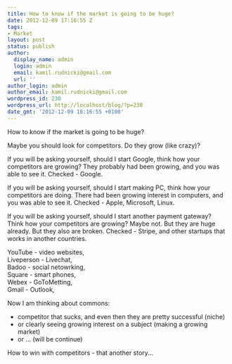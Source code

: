 ```yaml
---
title: How to know if the market is going to be huge?
date: 2012-12-09 17:16:55 Z
tags:
- Market
layout: post
status: publish
author:
  display_name: admin
  login: admin
  email: kamil.rudnicki@gmail.com
  url: ''
author_login: admin
author_email: kamil.rudnicki@gmail.com
wordpress_id: 230
wordpress_url: http://localhost/blog/?p=230
date_gmt: '2012-12-09 18:16:55 +0100'
---
```


<p>How to know if the market is going to be huge?</p>
<p>Maybe you should look for competitors. Do they grow (like crazy)?</p>
<p>If you will be asking yourself, should I start Google, think how your competitors are growing? They probably had been growing, and you was able to see it. Checked - Google.</p>
<p>If you will be asking yourself, should I start making PC, think how your competitors are doing. There had been growing interest in computers, and you was able to see it. Checked - Apple, Microsoft, Linux.</p>
<p>If you will be asking yourself, should I start another payment gateway? Think how your competitors are growing? Maybe not. But they are huge already. But they also are broken. Checked - Stripe, and other startups that works in another countries. </p>
<p>YouTube - video websites,<br />Liveperson - Livechat, <br />Badoo - social netowrking, <br />Square - smart phones, <br />Webex - GoToMetting, <br />Gmail - Outlook,</p>
<p>Now I am thinking about commons:</p>
<ul>
<li>competitor that sucks, and even then they are pretty successful (niche)</li>
<li>or clearly seeing growing interest on a subject (making a growing market)</li>
<li>or &#8230; (will be continue)</li>
</ul>
<p>How to win with competitors - that another story&#8230;</p>
